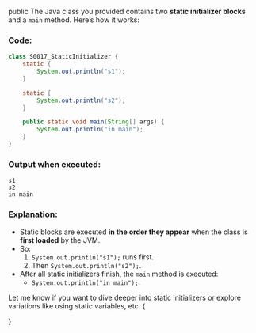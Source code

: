public The Java class you provided contains two **static initializer blocks** and a `main` method. Here’s how it works:

### Code:
```java
class S0017_StaticInitializer {
    static {
        System.out.println("s1");
    }

    static {
        System.out.println("s2");
    }

    public static void main(String[] args) {
        System.out.println("in main");
    }
}
```

### Output when executed:
```
s1
s2
in main
```

### Explanation:
- Static blocks are executed **in the order they appear** when the class is **first loaded** by the JVM.
- So:
  1. `System.out.println("s1");` runs first.
  2. Then `System.out.println("s2");`.
- After all static initializers finish, the `main` method is executed:
  - `System.out.println("in main");`.

Let me know if you want to dive deeper into static initializers or explore variations like using static variables, etc. {
    
}
